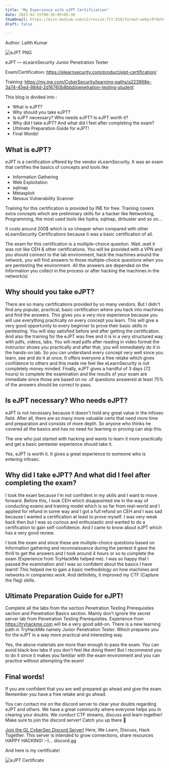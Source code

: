 ```yaml
---
title: "My Experience with eJPT Certification"
date: 2023-02-15T00:36:05+05:30
thumbnail: https://miro.medium.com/v2/resize:fit:618/format:webp/0*8zhGsrwVCVBLNY2h.png
draft: false

---
```


Author: Lalith Kumar

![eJPT PNG](https://miro.medium.com/v2/resize:fit:618/format:webp/0*8zhGsrwVCVBLNY2h.png)

eJPT — eLearnSecurity Junior Penetration Tester

Exam/Certification: https://elearnsecurity.com/product/ejpt-certification/

Training: https://my.ine.com/CyberSecurity/learning-paths/a223968e-3a74-45ed-884d-2d16760b8bbd/penetration-testing-student

This blog is divided into :

- What is eJPT?
- Why should you take eJPT?
- Is eJPT necessary? Who needs eJPT? Is eJPT worth it?
- Why did I take eJPT? And what did I feel after completing the exam?
- Ultimate Preparation Guide for eJPT!
- Final Words!

## What is eJPT?
eJPT is a certification offered by the vendor eLearnSecurity. It was an exam that certifies the basics of concepts and tools like

- Information Gathering
- Web Exploitation
- sqlmap
- Metasploit
- Nessus Vulnerability Scanner

Training for this certification is provided by INE for free. Training covers extra concepts which are preliminary skills for a hacker like Networking, Programming, the most used tools like hydra, sqlmap, dirbuster and so on...

It costs around 200$ which is so cheaper when compared with other eLearnSecurity Certifications because it was a basic certification of all.

The exam for this certification is a multiple-choice question. Wait..wait it was not like CEH & other certifications. You will be provided with a VPN and you should connect to the lab environment, hack the machines around the network, you will find answers to those multiple-choice questions when you are pentesting the environment. All the answers are depended on the Information you collect in the process or after hacking the machines in the network(s)

## Why should you take eJPT?
There are so many certifications provided by so many vendors. But I didn't find any popular, practical, basic certification where you hack into machines and find the answers. This gives you a very nice experience because you will use everything practically on every concept you learn. This will give a very good opportunity to every beginner to prove their basic skills in pentesting. You will stay satisfied before and after getting the certification. And also the training for the eJPT was free and it is in a very structured way with pdfs, videos, labs. You will read pdfs after reading in video format the instructor shows you practically and after that, you will immediately do it in the hands-on lab. So you can understand every concept very well since you learn, see and do it at once. It offers everyone a free retake which gives confidence to others and this made me feel like eLearnSecurity is not completely money minded. Finally, eJPT gives a handful of 3 days (72 hours) to complete the examination and the results of your exam are immediate since those are based on no .of questions answered at least 75% of the answers should be correct to pass.

## Is eJPT necessary? Who needs eJPT?
eJPT is not necessary because it doesn't hold any great value in the infosec field. After all, there are so many more valuable certs that need more time and preparation and consists of more depth. So anyone who thinks he covered all the basics and has no need for learning or proving can skip this.

The one who just started with hacking and wants to learn it more practically and get a basic pentester experience should take it.

Yes, eJPT is worth it. It gives a great experience to someone who is entering infosec.

## Why did I take eJPT? And what did I feel after completing the exam?
I took the exam because I'm not confident in my skills and I want to move forward. Before this, I took CEH which disappointed me in the way of conducting exams and training model which is so far from real-world and I applied for refund in some way and I got a full refund on CEH and I was sad because I wanted a certification at least to prove myself. I was very weak back then but I was so curious and enthusiastic and wanted to do a certification to gain self-confidence. And I came to know about eJPT which has a very good review.

I took the exam and since these are multiple-choice questions based on Information gathering and reconnaissance during the pentest it gave the thrill to get the answers and I took around 4 hours or so to complete the exam (Experience from TryHackMe helped me). I was so happy that I passed the examination and I was so confident about the basics I have learnt! This helped me to gain a basic methodology on how machines and networks in companies work. And definitely, it improved my CTF (Capture the flag) skills.

## Ultimate Preparation Guide for eJPT!
Complete all the labs from the section Penetration Testing Prerequisites section and Penetration Basics section.
Mainly don't ignore the secret server lab from Penetration Testing Prerequisites.
Experience from https://tryhackme.com will be a very good add-on. There is a new learning path in TryHackMe namely Junior Penetration Tester. Which prepares you for the eJPT in a way more practical and interesting way.

Yes, the above materials are more than enough to pass the exam. You can avoid black-box labs if you don't feel like doing them! But I recommend you to do it since it makes you familiar with the exam environment and you can practice without attempting the exam!

## Final words!
If you are confident that you are well prepared go ahead and give the exam. Remember you have a free retake and go ahead.

You can contact me on the discord server to clear your doubts regarding eJPT and others. We have a great community where everyone helps you in clearing your doubts. We conduct CTF streams, discuss and learn together! Make sure to join the discord server! Catch you up there 🙂

[Join the GL CyberSec Discord Server!](https://discord.gg/RsV4uZDXC8)
Here, We Learn, Discuss, Hack Together. This server is intended to grow connections, share resources HAPPY HACKING! :-)…
discord.gg


And here is my certificate!

![eJPT Certificate](https://miro.medium.com/v2/resize:fit:720/format:webp/1*bTtlqMPFsZPI9X3xmB81LQ.png)


